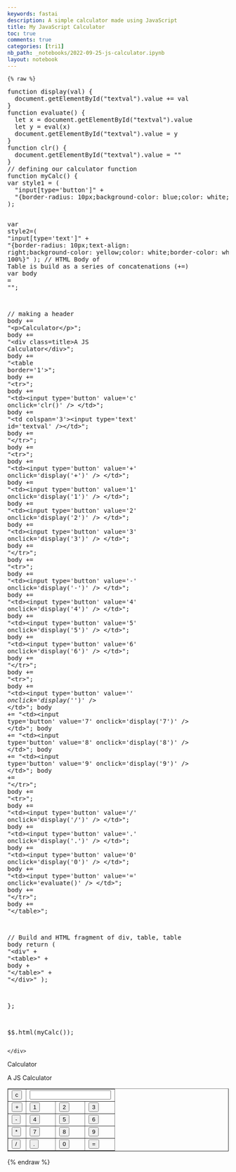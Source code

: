 ```yaml
---
keywords: fastai
description: A simple calculator made using JavaScript
title: My JavaScript Calculator
toc: true
comments: true
categories: [tri1]
nb_path: _notebooks/2022-09-25-js-calculator.ipynb
layout: notebook
---
```


<!--
#################################################
### THIS FILE WAS AUTOGENERATED! DO NOT EDIT! ###
#################################################
# file to edit: _notebooks/2022-09-25-js-calculator.ipynb
-->

<div class="container" id="notebook-container">
        
    {% raw %}
    
<div class="cell border-box-sizing code_cell rendered">
<div class="input">

<div class="inner_cell">
    <div class="input_area">
<div class=" highlight hl-javascript"><pre><span></span><span class="kd">function</span> <span class="nx">display</span><span class="p">(</span><span class="nx">val</span><span class="p">)</span> <span class="p">{</span>
  <span class="nb">document</span><span class="p">.</span><span class="nx">getElementById</span><span class="p">(</span><span class="s2">&quot;textval&quot;</span><span class="p">).</span><span class="nx">value</span> <span class="o">+=</span> <span class="nx">val</span>
<span class="p">}</span>
<span class="kd">function</span> <span class="nx">evaluate</span><span class="p">()</span> <span class="p">{</span>
  <span class="kd">let</span> <span class="nx">x</span> <span class="o">=</span> <span class="nb">document</span><span class="p">.</span><span class="nx">getElementById</span><span class="p">(</span><span class="s2">&quot;textval&quot;</span><span class="p">).</span><span class="nx">value</span>
  <span class="kd">let</span> <span class="nx">y</span> <span class="o">=</span> <span class="nb">eval</span><span class="p">(</span><span class="nx">x</span><span class="p">)</span>
  <span class="nb">document</span><span class="p">.</span><span class="nx">getElementById</span><span class="p">(</span><span class="s2">&quot;textval&quot;</span><span class="p">).</span><span class="nx">value</span> <span class="o">=</span> <span class="nx">y</span>
<span class="p">}</span>
<span class="kd">function</span> <span class="nx">clr</span><span class="p">()</span> <span class="p">{</span>
  <span class="nb">document</span><span class="p">.</span><span class="nx">getElementById</span><span class="p">(</span><span class="s2">&quot;textval&quot;</span><span class="p">).</span><span class="nx">value</span> <span class="o">=</span> <span class="s2">&quot;&quot;</span>
<span class="p">}</span>
<span class="c1">// defining our calculator function</span>
<span class="kd">function</span> <span class="nx">myCalc</span><span class="p">()</span> <span class="p">{</span>
<span class="kd">var</span> <span class="nx">style1</span> <span class="o">=</span> <span class="p">(</span>
  <span class="s2">&quot;input[type=&#39;button&#39;]&quot;</span> <span class="o">+</span>
  <span class="s2">&quot;{border-radius: 10px;background-color: blue;color: white; border-color: #pink; width: 100%;}&quot;</span> 
<span class="p">);</span>

<span class="kd">var</span> <span class="nx">style2</span><span class="o">=</span><span class="p">(</span> 
  <span class="s2">&quot;input[type=&#39;text&#39;]&quot;</span> <span class="o">+</span>
<span class="s2">&quot;{border-radius: 10px;text-align: right;background-color: yellow;color: white;border-color: white;width: 100%}&quot;</span>
<span class="p">);</span>
<span class="c1">// HTML Body of Table is build as a series of concatenations (+=)</span>
<span class="kd">var</span> <span class="nx">body</span> <span class="o">=</span> <span class="s2">&quot;&quot;</span><span class="p">;</span>

<span class="c1">// making a header</span>
<span class="nx">body</span> <span class="o">+=</span> <span class="s2">&quot;&lt;p&gt;Calculator&lt;/p&gt;&quot;</span><span class="p">;</span>
<span class="nx">body</span> <span class="o">+=</span> <span class="s2">&quot;&lt;div class=title&gt;A JS Calculator&lt;/div&gt;&quot;</span><span class="p">;</span>
<span class="nx">body</span> <span class="o">+=</span>  <span class="s2">&quot;&lt;table border=&#39;1&#39;&gt;&quot;</span><span class="p">;</span>
<span class="nx">body</span> <span class="o">+=</span>     <span class="s2">&quot;&lt;tr&gt;&quot;</span><span class="p">;</span>
<span class="nx">body</span> <span class="o">+=</span>          <span class="s2">&quot;&lt;td&gt;&lt;input type=&#39;button&#39; value=&#39;c&#39; onclick=&#39;clr()&#39; /&gt; &lt;/td&gt;&quot;</span><span class="p">;</span>
<span class="nx">body</span> <span class="o">+=</span>          <span class="s2">&quot;&lt;td colspan=&#39;3&#39;&gt;&lt;input type=&#39;text&#39; id=&#39;textval&#39; /&gt;&lt;/td&gt;&quot;</span><span class="p">;</span>
<span class="nx">body</span> <span class="o">+=</span>     <span class="s2">&quot;&lt;/tr&gt;&quot;</span><span class="p">;</span>
<span class="nx">body</span> <span class="o">+=</span>  <span class="s2">&quot;&lt;tr&gt;&quot;</span><span class="p">;</span>
<span class="nx">body</span> <span class="o">+=</span>    <span class="s2">&quot;&lt;td&gt;&lt;input type=&#39;button&#39; value=&#39;+&#39; onclick=&#39;display(&#39;+&#39;)&#39; /&gt; &lt;/td&gt;&quot;</span><span class="p">;</span>
<span class="nx">body</span> <span class="o">+=</span>    <span class="s2">&quot;&lt;td&gt;&lt;input type=&#39;button&#39; value=&#39;1&#39; onclick=&#39;display(&#39;1&#39;)&#39; /&gt; &lt;/td&gt;&quot;</span><span class="p">;</span>
<span class="nx">body</span> <span class="o">+=</span>    <span class="s2">&quot;&lt;td&gt;&lt;input type=&#39;button&#39; value=&#39;2&#39; onclick=&#39;display(&#39;2&#39;)&#39; /&gt; &lt;/td&gt;&quot;</span><span class="p">;</span>
<span class="nx">body</span> <span class="o">+=</span>    <span class="s2">&quot;&lt;td&gt;&lt;input type=&#39;button&#39; value=&#39;3&#39; onclick=&#39;display(&#39;3&#39;)&#39; /&gt; &lt;/td&gt;&quot;</span><span class="p">;</span>
<span class="nx">body</span> <span class="o">+=</span> <span class="s2">&quot;&lt;/tr&gt;&quot;</span><span class="p">;</span>
<span class="nx">body</span> <span class="o">+=</span> <span class="s2">&quot;&lt;tr&gt;&quot;</span><span class="p">;</span>
<span class="nx">body</span> <span class="o">+=</span>     <span class="s2">&quot;&lt;td&gt;&lt;input type=&#39;button&#39; value=&#39;-&#39; onclick=&#39;display(&#39;-&#39;)&#39; /&gt; &lt;/td&gt;&quot;</span><span class="p">;</span>
<span class="nx">body</span> <span class="o">+=</span>     <span class="s2">&quot;&lt;td&gt;&lt;input type=&#39;button&#39; value=&#39;4&#39; onclick=&#39;display(&#39;4&#39;)&#39; /&gt; &lt;/td&gt;&quot;</span><span class="p">;</span>
<span class="nx">body</span> <span class="o">+=</span>     <span class="s2">&quot;&lt;td&gt;&lt;input type=&#39;button&#39; value=&#39;5&#39; onclick=&#39;display(&#39;5&#39;)&#39; /&gt; &lt;/td&gt;&quot;</span><span class="p">;</span>
<span class="nx">body</span> <span class="o">+=</span>     <span class="s2">&quot;&lt;td&gt;&lt;input type=&#39;button&#39; value=&#39;6&#39; onclick=&#39;display(&#39;6&#39;)&#39; /&gt; &lt;/td&gt;&quot;</span><span class="p">;</span>
<span class="nx">body</span> <span class="o">+=</span> <span class="s2">&quot;&lt;/tr&gt;&quot;</span><span class="p">;</span>
<span class="nx">body</span> <span class="o">+=</span> <span class="s2">&quot;&lt;tr&gt;&quot;</span><span class="p">;</span>
<span class="nx">body</span> <span class="o">+=</span>     <span class="s2">&quot;&lt;td&gt;&lt;input type=&#39;button&#39; value=&#39;*&#39; onclick=&#39;display(&#39;*&#39;)&#39; /&gt; &lt;/td&gt;&quot;</span><span class="p">;</span>
<span class="nx">body</span> <span class="o">+=</span>     <span class="s2">&quot;&lt;td&gt;&lt;input type=&#39;button&#39; value=&#39;7&#39; onclick=&#39;display(&#39;7&#39;)&#39; /&gt; &lt;/td&gt;&quot;</span><span class="p">;</span>
<span class="nx">body</span> <span class="o">+=</span>     <span class="s2">&quot;&lt;td&gt;&lt;input type=&#39;button&#39; value=&#39;8&#39; onclick=&#39;display(&#39;8&#39;)&#39; /&gt; &lt;/td&gt;&quot;</span><span class="p">;</span>
<span class="nx">body</span> <span class="o">+=</span>     <span class="s2">&quot;&lt;td&gt;&lt;input type=&#39;button&#39; value=&#39;9&#39; onclick=&#39;display(&#39;9&#39;)&#39; /&gt; &lt;/td&gt;&quot;</span><span class="p">;</span>
<span class="nx">body</span> <span class="o">+=</span> <span class="s2">&quot;&lt;/tr&gt;&quot;</span><span class="p">;</span>
<span class="nx">body</span> <span class="o">+=</span> <span class="s2">&quot;&lt;tr&gt;&quot;</span><span class="p">;</span>
<span class="nx">body</span> <span class="o">+=</span>     <span class="s2">&quot;&lt;td&gt;&lt;input type=&#39;button&#39; value=&#39;/&#39; onclick=&#39;display(&#39;/&#39;)&#39; /&gt; &lt;/td&gt;&quot;</span><span class="p">;</span>
<span class="nx">body</span> <span class="o">+=</span>     <span class="s2">&quot;&lt;td&gt;&lt;input type=&#39;button&#39; value=&#39;.&#39; onclick=&#39;display(&#39;.&#39;)&#39; /&gt; &lt;/td&gt;&quot;</span><span class="p">;</span>
<span class="nx">body</span> <span class="o">+=</span>     <span class="s2">&quot;&lt;td&gt;&lt;input type=&#39;button&#39; value=&#39;0&#39; onclick=&#39;display(&#39;0&#39;)&#39; /&gt; &lt;/td&gt;&quot;</span><span class="p">;</span>
<span class="nx">body</span> <span class="o">+=</span>     <span class="s2">&quot;&lt;td&gt;&lt;input type=&#39;button&#39; value=&#39;=&#39; onclick=&#39;evaluate()&#39; /&gt; &lt;/td&gt;&quot;</span><span class="p">;</span>
<span class="nx">body</span> <span class="o">+=</span> <span class="s2">&quot;&lt;/tr&gt;&quot;</span><span class="p">;</span>
<span class="nx">body</span> <span class="o">+=</span> <span class="s2">&quot;&lt;/table&gt;&quot;</span><span class="p">;</span>
 
 <span class="c1">// Build and HTML fragment of div, table, table body</span>
<span class="k">return</span> <span class="p">(</span>
  <span class="s2">&quot;&lt;div&quot;</span> <span class="o">+</span>
    <span class="s2">&quot;&lt;table&gt;&quot;</span> <span class="o">+</span>
      <span class="nx">body</span> <span class="o">+</span>
    <span class="s2">&quot;&lt;/table&gt;&quot;</span> <span class="o">+</span>
  <span class="s2">&quot;&lt;/div&gt;&quot;</span>
<span class="p">);</span>

<span class="p">};</span>

<span class="nx">$$</span><span class="p">.</span><span class="nx">html</span><span class="p">(</span><span class="nx">myCalc</span><span class="p">());</span>
</pre></div>

    </div>
</div>
</div>

<div class="output_wrapper">
<div class="output">

<div class="output_area">


<div class="output_html rendered_html output_subarea output_execute_result">
<div<table><p>Calculator</p><div class=title>A JS Calculator</div><table border='1'><tr><td><input type='button' value='c' onclick='clr()' /> </td><td colspan='3'><input type='text' id='textval' /></td></tr><tr><td><input type='button' value='+' onclick='display('+')' /> </td><td><input type='button' value='1' onclick='display('1')' /> </td><td><input type='button' value='2' onclick='display('2')' /> </td><td><input type='button' value='3' onclick='display('3')' /> </td></tr><tr><td><input type='button' value='-' onclick='display('-')' /> </td><td><input type='button' value='4' onclick='display('4')' /> </td><td><input type='button' value='5' onclick='display('5')' /> </td><td><input type='button' value='6' onclick='display('6')' /> </td></tr><tr><td><input type='button' value='*' onclick='display('*')' /> </td><td><input type='button' value='7' onclick='display('7')' /> </td><td><input type='button' value='8' onclick='display('8')' /> </td><td><input type='button' value='9' onclick='display('9')' /> </td></tr><tr><td><input type='button' value='/' onclick='display('/')' /> </td><td><input type='button' value='.' onclick='display('.')' /> </td><td><input type='button' value='0' onclick='display('0')' /> </td><td><input type='button' value='=' onclick='evaluate()' /> </td></tr></table></table></div>
</div>

</div>

</div>
</div>

</div>
    {% endraw %}

</div>
 

